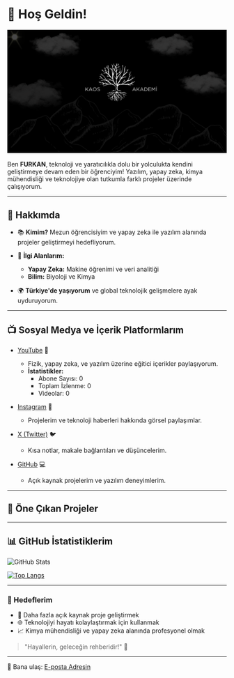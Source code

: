 # 🌟 Hoş Geldin!
<img src="./assets/2048.png" alt="GitHub Banner" width="800" />

Ben **FURKAN**, teknoloji ve yaratıcılıkla dolu bir yolculukta kendini geliştirmeye devam eden bir öğrenciyim! Yazılım, yapay zeka, kimya mühendisliği ve teknolojiye olan tutkumla farklı projeler üzerinde çalışıyorum.

---

## 🚀 Hakkımda

- 📚 **Kimim?** 
   Mezun öğrencisiyim ve yapay zeka ile yazılım alanında projeler geliştirmeyi hedefliyorum.
  
- 🧠 **İlgi Alanlarım:**
  - **Yapay Zeka:** Makine öğrenimi ve veri analitiği
  - **Bilim:** Biyoloji ve Kimya

- 🌍 **Türkiye'de yaşıyorum** ve global teknolojik gelişmelere ayak uyduruyorum.

---

## 📺 Sosyal Medya ve İçerik Platformlarım

- [YouTube](https://youtube.com/kanalink) 🎥
  - Fizik, yapay zeka, ve yazılım üzerine eğitici içerikler paylaşıyorum.
  - **İstatistikler:**
    - Abone Sayısı: 0  
    - Toplam İzlenme: 0
    - Videolar: 0  

- [Instagram](https://instagram.com/kaos_akademi) 📸
  - Projelerim ve teknoloji haberleri hakkında görsel paylaşımlar.

- [X (Twitter)]((https://x.com/kaos_akademi)) 🐦
  - Kısa notlar, makale bağlantıları ve düşüncelerim.

- [GitHub](https://github.com/KaosAkademi) 💻
  - Açık kaynak projelerim ve yazılım deneyimlerim.

---

## 📂 Öne Çıkan Projeler


---

## 📊 GitHub İstatistiklerim

![GitHub Stats](https://github-readme-stats.vercel.app/api?username=KaosAkademi&show_icons=true&theme=radical)

[![Top Langs](https://github-readme-stats.vercel.app/api/top-langs/?username=KaosAkademi&layout=compact&theme=radical)](https://github.com/KaosAkademi/github-readme-stats)

---

### 🎯 Hedeflerim
- 🌟 Daha fazla açık kaynak proje geliştirmek
- 🌐 Teknolojiyi hayatı kolaylaştırmak için kullanmak
- 📈 Kimya mühendisliği ve yapay zeka alanında profesyonel olmak

> "Hayallerin, geleceğin rehberidir!" 🌠

---

📩 Bana ulaş: [E-posta Adresin](mailto:selebralkorteks16@gmail.com)
